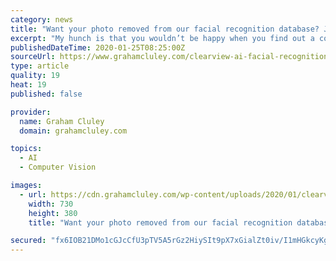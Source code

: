 ```yaml
---
category: news
title: "Want your photo removed from our facial recognition database? Just send us your photo and government-issued ID…"
excerpt: "My hunch is that you wouldn’t be happy when you find out a company has been scooping up the personal photos you upload to Facebook or Twitter, and feeding them into its facial recognition database without your permission. But that’s precisely what a controversial firm you’ve probably never heard of called Clearview AI has been doing."
publishedDateTime: 2020-01-25T08:25:00Z
sourceUrl: https://www.grahamcluley.com/clearview-ai-facial-recognition-database-twitter/
type: article
quality: 19
heat: 19
published: false

provider:
  name: Graham Cluley
  domain: grahamcluley.com

topics:
  - AI
  - Computer Vision

images:
  - url: https://cdn.grahamcluley.com/wp-content/uploads/2020/01/clearview-ai.jpeg
    width: 730
    height: 380
    title: "Want your photo removed from our facial recognition database? Just send us your photo and government-issued ID…"

secured: "fx6IOB21DMo1cGJcCfU3pTV5A5rGz2HiySIt9pX7xGialZt0iv/I1mHGkcyKgDBpcUY6ICQBUfJnF/OceXqrRk306XA1v7VhzSZ6/In0jD+7+eR62S0qg2nyOu7cOq5nTpe3yEAyaW31pMjNd6lfHKUpagTBhrw5cgwL8LqZlMLdqXc/4PVeKya9rD0rbtn3BohSP/kObvCjX1lQo2S4ljT1xwaSWeacbPNcmKuEHJXyddKXMvdCpSknpE7jVESyVVkM5cQlO4/ZwQoR6DGCk9gyGhnMpEVCNVp/52LABWjMXLW6mBStxDeeSO7am11H1+8MdYkE23sBq3ErZaYEd1uOZ0XVHS4+08GGF5e3C3frNKts1bP59W+032Qgv2vFE7bKXzT16MR6u4ldSrUSFCguCSK6UizvN46ZV9zkan6isBgwSYnt0Hsex6xS2M3nf9YqeLZSRhuwajGOF3swja+8U7etyWgpgApP1WQ7cBI=;83rG8nl2Xqg8CpBhsk6xqw=="
---
```


